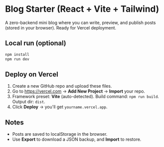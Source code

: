 # Blog Starter (React + Vite + Tailwind)

A zero-backend mini blog where you can write, preview, and publish posts (stored in your browser). Ready for Vercel deployment.

## Local run (optional)
```bash
npm install
npm run dev
```

## Deploy on Vercel
1. Create a new GitHub repo and upload these files.
2. Go to https://vercel.com → **Add New Project** → **Import** your repo.
3. Framework preset: **Vite** (auto-detected). Build command: `npm run build`. Output dir: `dist`.
4. Click **Deploy** → you'll get `yourname.vercel.app`.

## Notes
- Posts are saved to localStorage in the browser.
- Use **Export** to download a JSON backup, and **Import** to restore.
